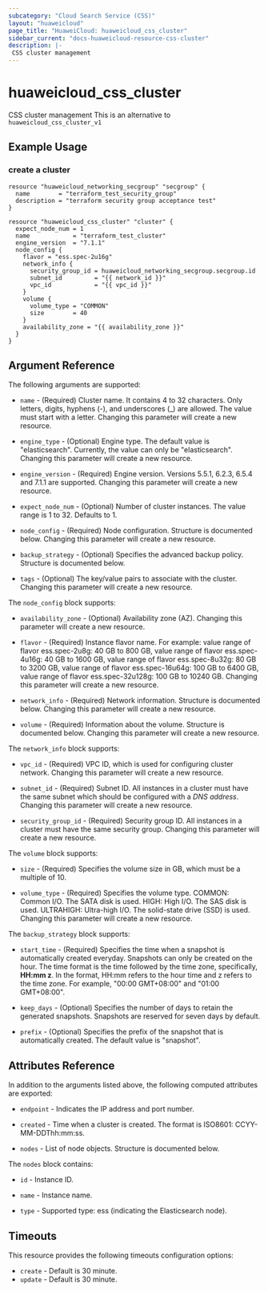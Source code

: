 ```yaml
---
subcategory: "Cloud Search Service (CSS)"
layout: "huaweicloud"
page_title: "HuaweiCloud: huaweicloud_css_cluster"
sidebar_current: "docs-huaweicloud-resource-css-cluster"
description: |-
 CSS cluster management
---
```


# huaweicloud\_css\_cluster

CSS cluster management
This is an alternative to `huaweicloud_css_cluster_v1`

## Example Usage

### create a cluster

```hcl
resource "huaweicloud_networking_secgroup" "secgroup" {
  name        = "terraform_test_security_group"
  description = "terraform security group acceptance test"
}

resource "huaweicloud_css_cluster" "cluster" {
  expect_node_num = 1
  name            = "terraform_test_cluster"
  engine_version  = "7.1.1"
  node_config {
    flavor = "ess.spec-2u16g"
    network_info {
      security_group_id = huaweicloud_networking_secgroup.secgroup.id
      subnet_id         = "{{ network_id }}"
      vpc_id            = "{{ vpc_id }}"
    }
    volume {
      volume_type = "COMMON"
      size        = 40
    }
    availability_zone = "{{ availability_zone }}"
  }
}
```

## Argument Reference

The following arguments are supported:

* `name` -
  (Required)
  Cluster name. It contains 4 to 32 characters. Only letters, digits,
  hyphens (-), and underscores (_) are allowed. The value must start
  with a letter. Changing this parameter will create a new resource.

* `engine_type` -
  (Optional)
  Engine type. The default value is "elasticsearch". Currently, the value
  can only be "elasticsearch". Changing this parameter will create a new resource.

* `engine_version` -
  (Required)
  Engine version. Versions 5.5.1, 6.2.3, 6.5.4 and 7.1.1 are supported. Changing this parameter will create a new resource.

* `expect_node_num` -
  (Optional)
  Number of cluster instances. The value range is 1 to 32. Defaults to 1.

* `node_config` -
  (Required)
  Node configuration. Structure is documented below. Changing this parameter will create a new resource.

* `backup_strategy` - (Optional) Specifies the advanced backup policy. Structure is documented below.

* `tags` - (Optional) The key/value pairs to associate with the cluster.
  Changing this parameter will create a new resource.

The `node_config` block supports:

* `availability_zone` -
  (Optional)
  Availability zone (AZ).  Changing this parameter will create a new resource.

* `flavor` -
  (Required)
  Instance flavor name. For example: value range of flavor ess.spec-2u8g:
  40 GB to 800 GB, value range of flavor ess.spec-4u16g: 40 GB to 1600 GB,
  value range of flavor ess.spec-8u32g: 80 GB to 3200 GB, value range of
  flavor ess.spec-16u64g: 100 GB to 6400 GB, value range of
  flavor ess.spec-32u128g: 100 GB to 10240 GB.
  Changing this parameter will create a new resource.

* `network_info` -
  (Required)
  Network information. Structure is documented below. Changing this parameter will create a new resource.

* `volume` -
  (Required)
  Information about the volume. Structure is documented below. Changing this parameter will create a new resource.

The `network_info` block supports:

* `vpc_id` -
  (Required)
  VPC ID, which is used for configuring cluster network. Changing this parameter will create a new resource.

* `subnet_id` -
  (Required)
  Subnet ID. All instances in a cluster must have the same subnet which should be configured with a *DNS address*.
  Changing this parameter will create a new resource.

* `security_group_id` -
  (Required)
  Security group ID. All instances in a cluster must have the same security group.
  Changing this parameter will create a new resource.

The `volume` block supports:

* `size` -
  (Required)
  Specifies the volume size in GB, which must be a multiple of 10.

* `volume_type` -
  (Required)
  Specifies the volume type. COMMON: Common I/O. The SATA disk is used. HIGH: High I/O.
  The SAS disk is used. ULTRAHIGH: Ultra-high I/O. The
  solid-state drive (SSD) is used. Changing this parameter will create a new resource.


The `backup_strategy` block supports:

* `start_time` - (Required) Specifies the time when a snapshot is automatically
  created everyday. Snapshots can only be created on the hour. The time format is
  the time followed by the time zone, specifically, **HH:mm z**. In the format, HH:mm
  refers to the hour time and z refers to the time zone. For example, "00:00 GMT+08:00"
  and "01:00 GMT+08:00".

* `keep_days` - (Optional) Specifies the number of days to retain the generated
   snapshots. Snapshots are reserved for seven days by default.

* `prefix` - (Optional) Specifies the prefix of the snapshot that is automatically
  created. The default value is "snapshot".


## Attributes Reference

In addition to the arguments listed above, the following computed attributes are exported:

* `endpoint` -
  Indicates the IP address and port number.

* `created` -
  Time when a cluster is created. The format is ISO8601:
  CCYY-MM-DDThh:mm:ss.

* `nodes` -
  List of node objects. Structure is documented below.

The `nodes` block contains:

* `id` - Instance ID.

* `name` - Instance name.

* `type` - Supported type: ess (indicating the Elasticsearch node).

## Timeouts

This resource provides the following timeouts configuration options:

- `create` - Default is 30 minute.
- `update` - Default is 30 minute.
